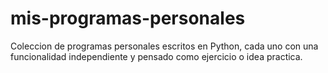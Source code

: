 # mis-programas-personales
Coleccion de programas personales escritos en Python, cada uno con una funcionalidad independiente y pensado como ejercicio o idea practica.
